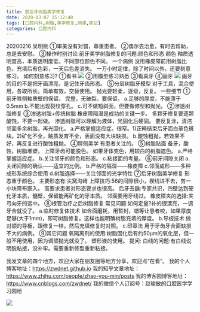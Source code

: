 ```yaml
---
title: 前后牙树脂美学修复
date: 2020-03-07 15:12:48
tags: [口腔内科,树脂,美学修复,网课,笔记]
categories: 口腔内科
---
```

20200216
吴明桃
①审美没有对错，尊重患者。
②偶尔去治愈，有时去帮助，总是去安慰。
③操作时别讨论
前牙美学树脂修复的问题:颜色和形态
颜色
釉质透明度高，本质透明度低，不同部位颜色不同。
一个病例
没用橡皮障前用树脂比色，充填后有色彩，一天后色差消失。
一万小时定律，除了时间以外，还要刻意练习。
如何刻意练习?
①看书
![](https://zymblog-1258069789.cos.ap-chengdu.myqcloud.com/blog0193-resinfill/01.png)
②用模型练习熟悉
③看真牙
④画牙
![](https://zymblog-1258069789.cos.ap-chengdu.myqcloud.com/blog0193-resinfill/02.png)
画牙的目的不是把牙画漂亮，是记住牙齿形态。
⑤分层树脂牙模型
对于工具，混合使用，各取所长。简单有效，交替使用。
抛光要轻柔，逐级，反复。
一些细节
①前牙唇侧釉质壁的保留。
完整，无破裂。要保留。
a.足够的厚度，不能薄于0.5mm
b.不能出现裂纹穿孔。
c.可不做短斜面，但要做修型和抛光。
②渗透树脂修复
③渗透树脂+传统树脂
橡皮障隔湿是成功的关键一步。
多颗牙修复要逐颗酸蚀，不要一起做。
渗透树脂可以理解为液体，光固化后硬固。
要反复涂，清洁邻面多余树脂，再光固化。
a.严格掌握适应症。很窄。1)正畸结束后牙面白垩色斑块。2)矿化不全，釉质发育不全，表面没有大块缺损。
b.酸蚀粗抛，若效果不好，再反复进行酸蚀粗抛。
④腭侧美学
有患者关注的。
⑤树脂贴面
备牙，酸蚀，树脂堆塑，
上障牙齿可能脱色。
如果牙体变色，用较白的树脂遮色。
a.严格掌握适应症。
b.关注邻牙的颜色和形态。
c.粘接面的考量。
⑥前牙间隙关闭
a.关闭间隙的确认——适宜的比例。
b.严格的隔湿——橡皮障
c.邻面成形——多种成形系统综合使用
d.树脂选择——关注邻面的光学特性
⑦后牙树脂美学修复
形态重于颜色。
主要形态有:尖窝沟嵴
上障技巧:56的间隙很小，楔线进不去，剪一小块障布嵌入。
高要求患者对形态要求也很高。
后牙去龋:专家共识，四壁达到硬化牙本质，髓壁，保留能再矿化的牙本质。
邻面要用牙线过。
橡皮障夹的选择:夹弓向牙的远中。
⑧根管治疗之后树脂修复
常见问题:如何定量?补的很漂亮，一调牙合就没了。
a.临时修复体技术
如合面磨耗，用暂封，蜡等让患者咬，如果厚度足够(大于1mm)，即可树脂修复。这样也能明确树脂充填的厚度。
b.导板技术
做对颌的导板，跟修复一样，然后充填修复时对照。
c.印章法
用于牙齿牙合面缺损不大的病例。
⑨其它问题
氧隔离剂的使用:树脂固化后有约50μm的氧化层，但一般不用使用，因为调颌抛光就没了。
塑形液的使用。
提问:
白线的问题:有白线说明脱粘接，没补牢。需要重新修型重新粘接。


我发文章的四个地方，欢迎大家在朋友圈等地方分享，欢迎点“在看”。
我的个人博客地址：https://zwdnet.github.io
我的知乎文章地址： https://www.zhihu.com/people/zhao-you-min/posts
我的博客园博客地址： https://www.cnblogs.com/zwdnet/
我的微信个人订阅号：赵瑜敏的口腔医学学习园地


![](https://zymblog-1258069789.cos.ap-chengdu.myqcloud.com/other/wx.jpg)

